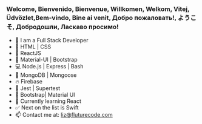 ### Welcome, Bienvenido, Bienvenue, Willkomen, Welkom, Vitej, Üdvözlet,Bem-vindo, Bine ai venit, Добро пожаловать!, ようこそ, Добродошли, Ласкаво просимо!

- 💪   I am a Full Stack Developer
- 👾  HTML | CSS 
- 🐒  ReactJS
- 🔮  Material-UI | Bootstrap
- 💻  Node.js | Express | Bash
- 🦊  MongoDB | Mongoose
- 🔥  Firebase
- 🚀  Jest | Supertest
- 🌷  Bootstrap| Material UI
- 🍎  Currently learning React
- ✅  Next on the list is Swift
- 📫  Contact me at: liz@fluturecode.com
